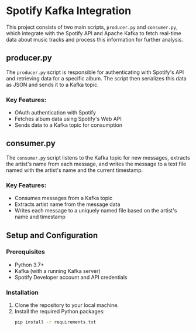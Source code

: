 # Spotify Kafka Integration

This project consists of two main scripts, `producer.py` and `consumer.py`, which integrate with the Spotify API and Apache Kafka to fetch real-time data about music tracks and process this information for further analysis.

## producer.py
The `producer.py` script is responsible for authenticating with Spotify's API and retrieving data for a specific album. The script then serializes this data as JSON and sends it to a Kafka topic.

### Key Features:
- OAuth authentication with Spotify
- Fetches album data using Spotify's Web API
- Sends data to a Kafka topic for consumption

## consumer.py
The `consumer.py` script listens to the Kafka topic for new messages, extracts the artist's name from each message, and writes the message to a text file named with the artist's name and the current timestamp.

### Key Features:
- Consumes messages from a Kafka topic
- Extracts artist name from the message data
- Writes each message to a uniquely named file based on the artist's name and timestamp

## Setup and Configuration

### Prerequisites
- Python 3.7+
- Kafka (with a running Kafka server)
- Spotify Developer account and API credentials

### Installation
1. Clone the repository to your local machine.
2. Install the required Python packages:
   ```bash
   pip install -r requirements.txt

